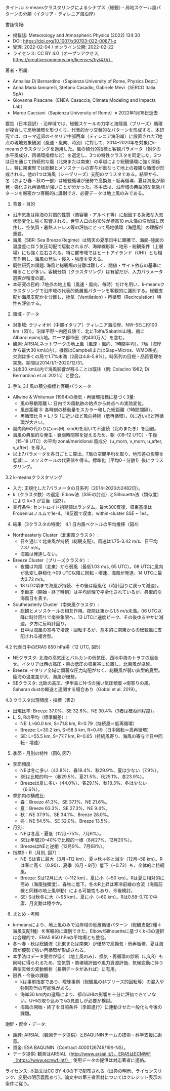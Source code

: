 タイトル: k-meansクラスタリングによるシナプス（総観）・局地スケール風パターンの分類（イタリア・ティレニア海沿岸）

書誌情報:
- 掲載誌: Meteorology and Atmospheric Physics (2022) 134:30
- DOI: https://doi.org/10.1007/s00703-022-00871-z
- 受理: 2022-02-04 / オンライン公開: 2022-02-22
- ライセンス: CC BY 4.0（オープンアクセス, https://creativecommons.org/licenses/by/4.0/）

著者・所属:
- Annalisa Di Bernardino（Sapienza University of Rome, Physics Dept.）
- Anna Maria Iannarelli, Stefano Casadio, Gabriele Mevi（SERCO Italia SpA）
- Giovanna Pisacane（ENEA-Casaccia, Climate Modeling and Impacts Lab）
- Marco Cacciani（Sapienza University of Rome）※ 2022年1月18日逝去

要旨（日本語訳）:
沿岸域では、総観スケールの力学と海陸風（ブリーズ）循環が複合して局地循環を形づくり、代表的かつ交替的なパターンを形成する。本研究では、ローマ近郊のイタリア中部西岸（ティレニア海沿岸）に設置された7地点の現地気象観測（風速・風向、時別）に対して、2014–2020年を対象にk-meansクラスタリングを適用した。風の積分的指標と客観パラメータ（朝夕の水平風成分、再循環指標など）を選定し、3つの特性クラスタを同定した。2つは日を通じて持続的な風（北東または南東）の卓越により総観循環に強く関係し、特に南東型では総観とメソスケールの寄与が重なって地上の複雑な循環が形成される。他の1つは海風（シーブリーズ）支配のクラスタである。結果から、冬（および春・秋の一部）は総観循環が優勢で高換気・低再循環、夏は海風が頻発・強化され再循環が強いことが分かった。本手法は、沿岸域の典型的な気象パターンを厳密かつ客観的に識別でき、必要データは地上風のみである。

1. 背景・目的
- 沿岸気象は陸海の対照的性質（熱容量・アルベド等）に起因する急激な大気状態変化に強く影響される。世界人口の約10%が標高10 m未満の沿岸域に居住し、空気質・暑熱ストレス等の評価にとって局地循環（海陸風）の理解が重要。
- 海風（SBR: Sea Breeze Regime）は晴天の夏季日中に顕著で、海面–陸面の温度差に伴う気圧勾配で駆動されるが、海岸線形状・地形・総観条件（上層場）にも強く左右される。特に都市域ではヒートアイランド（UHI）とも相互作用し、海風の発生・侵入・強度を変える。
- 既往研究の課題: 海風と総観場の分離は難しく、閾値・サイト依存の基準に頼ることが多い。客観分類（クラスタリング）は有望だが、入力パラメータ選択が精度の鍵。
- 本研究の目的: 7地点の地上風（風速・風向、毎時）だけを用い、k-meansクラスタリングで沿岸域の代表的低層風パターンを客観的に識別する。総観支配か海風支配かを分離し、換気（Ventilation）・再循環（Recirculation）特性も評価する。

2. 領域・データ
- 対象域: ラツィオ州（中部イタリア）ティレニア海沿岸、NW–SEに約100 km（図1）。沿岸平野〜内陸丘陵で、北にTolfa/Sabatini山塊、南にAlban/Lepini山地。ローマ都市圏（約430万人）を含む。
- 観測: ARSIALネットワークの地上風（風速・風向、1時間平均）。7局（海岸から最大30 km以内）。機器はCampbellまたはSiap+Micros、WMO準拠。欠測は多くの局で1.7%未満（2局は4.8–5.9%）。時系列の目視・品質管理を実施。期間は2014/1/1–2020/12/31。
- 沿岸30 km以内で海風影響が残ることは既往（例: Colacino 1982; Di Bernardino et al. 2021c）と整合。

3. 手法
3.1 風の積分指標と客観パラメータ
- Allwine & Whiteman (1994)の換気・再循環指標に基づく3量:
  - 風の移動距離 L: 日内での風軌跡の始点から終点への実効変位。
  - 風走距離 S: 各時刻の移動量をスカラー和した総距離（1時間間隔）。
  - 再循環比 R = L / S: 1に近いほど風向持続（低再循環）、0に近いほど再循環が大きい。
- 風向角θの代わりにcos(θ), sin(θ)を用いて不連続（北のまたぎ）を回避。
- 海風の典型的な発生・衰弱時間帯を捉えるため、朝（08–12 UTC）・午後（15–18 UTC）の平均 zonal/meridional 風成分（u_morn, v_morn, u_after, v_after）を導入。
- 以上7パラメータを各日ごとに算出。7局の空間平均を取り、地形差の影響を低減し、メソスケールの代表値を得る。標準化（平均0・分散1）後にクラスタリング。

3.2 k-meansクラスタリング
- 入力: 正規化した7パラメータの日系列（2014–2020の2482日）。
- k（クラスタ数）の選定: Elbow法（SSEの肘点）とSilhouette法（類似度）により k=3 が妥当（図3）。
- 実行条件: セントロイド初期値はランダム、最大300反復、収束基準はFrobeniusノルムで1e-4。18反復で収束、within-cluster SSE ~ 1e4。

4. 結果（3クラスタの特徴）
4.1 日内風ベクトルの平均推移（図4）
- Northeasterly Cluster（北東風クラスタ）:
  - 日を通じて北東風が持続（総観支配）。風速は1.75–3.42 m/s、日平均2.37 m/s。
  - 海風は発達しない。
- Breeze Cluster（ブリーズクラスタ）:
  - 夜間は内陸（北東）から弱風（最低1.03 m/s, 05 UTC）。08 UTCに風向が急変し静穏化→09 UTC以降に回転・増速、海風が発達。14 UTCに最大3.72 m/s。
  - 18 UTC頃まで海風が持続、その後は陸風化（時計回りに戻って減速）。
  - 季節差（開始・終了時刻）は平均処理で平滑化されているが、典型的な海風日を表す。
- Southeasterly Cluster（南東風クラスタ）:
  - 総観とメソスケールの相互作用。夜間は東から1.5 m/s未満。06 UTC以降に時計回りで南東象限へ、13 UTCに速度ピーク、その後ゆるやかに減速。夕方に反時計回り。
  - 日中は海風の寄与で増速・回転するが、基本的に南東からの総観風に支配される複合型。

4.2 代表日中のERA5 850 hPa場（12 UTC, 図5）
- NEクラスタ: 北海の高気圧とバルカンの低気圧、西地中海のトラフの組合せ。イタリアは西の高圧・東の低圧の収束帯に位置し、北東風が卓越。
- Breeze: イタリア全域に顕著な圧力勾配がなく、総観風が弱い典型的夏型。陸海の温度差が大、海風が優勢。
- SEクラスタ: 北欧の高圧、伊半島にN–Sの強い気圧傾度→南寄りの風。Saharan dustの輸送と連関する場合あり（Gobbi et al. 2019）。

4.3 クラスタ出現頻度・指標（表2）
- 出現比率: Breeze 37.0%、SE 32.6%、NE 30.4%（3者は概ね同程度）。
- L, S, Rの平均（標準偏差）:
  - NE: L=60.0 km, S=71.8 km, R=0.79（持続風＝低再循環）
  - Breeze: L=30.2 km, S=58.5 km, R=0.49（日中回転＝高再循環）
  - SE: L=55.5 km, S=77.7 km, R=0.65（持続風寄り、海風の寄与で日中回転・増速）

5. 季節・月別の特性（図6, 図7）
- 季節頻度:
  - NEは冬に多い（43.8%）、春18.4%、秋29.9%、夏は少ない（7.9%）。
  - SEは比較的均一（春29.5%、夏21.5%、秋25.1%、冬23.9%）。
  - Breezeは夏に多い（44.0%）、春29.1%、秋18.3%、冬は少ない（6.6%）。
- 季節内の構成比:
  - 春：Breeze 41.3%、SE 37.1%、NE 21.6%。
  - 夏：Breeze 63.3%、SE 27.3%、NE 9.4%。
  - 秋：NE 37.9%、SE 34.1%、Breeze 28.0%。
  - 冬：NE 54.5%、SE 32.0%、Breeze 13.5%。
- 月別：
  - NEは冬高・夏低（12月~75%、7月6%）。
  - SEは年間20–40%で比較的一様（8月27%、12月20%）。
  - BreezeはNEと逆相（12月9%、7月68%）。
- 指標S・R（月別, 図7）：
  - NE: Sは春に最大（3月~112 km）、夏→秋→冬と減少（12月~58 km）。Rは春に高く（0.90）、夏季（6月・9月）低下（~0.72）も、全体的に持続風。
  - Breeze: Sは12月に大（~112 km）、夏に小（~50 km）。Rは夏に相対的に高め（海風強頻度）、春秋に低下。冬のR上昇は寒冷前線の合流（海風前線と同様の地上風挙動）による可能性もあり、今後検討。
  - SE: Sは秋冬に大（~95 km）、夏に小（~60 km）。Rは0.58–0.70で中庸、月変動は穏やか。

6. まとめ・考察
- k-meansにより、地上風のみで沿岸域の低層循環パターン（総観支配2種＋海風支配1種）を客観的に識別できた。Elbow/Silhouetteに基づくk=3の選択は合理的で、ERA5 850 hPaの平均場とも整合。
- 冬〜春・秋は総観流（北東または南東）が優勢で高換気・低再循環、夏は海風が優勢で強い再循環が形成される。
- 本手法はデータ要件が低く（地上風のみ）、換気・再循環の診断（L,S,R）も同時に得られるため、空気質・熱環境評価や風力資源評価、気候変動に伴う典型天候の変動解析（長期データがあれば）に有用。
- 限界・今後の課題:
  - kは事前指定であり、曖昧事例（総観風の非ブリーズ的回転等）の混入や強制割当の可能性がある。
  - 海岸30 km内の選局により、都市UHIの影響を十分に評価できていない。UHIの取り込みでkの見直しが必要か検討。
  - 海風の開始・終了を日照条件（季節進行）に連動させた一般化も今後の課題。

謝辞・資金・データ:
- 謝辞: ARSIAL（観測データ提供）とBAQUNINチームの技術・科学支援に謝意。
- 資金: ESA BAQUNIN（Contract 4000126749/19/I-NS）。
- データ提供: 観測はARSIAL（http://www.arsial.it/）、ERA5はECMWF（https://www.ecmwf.int/）; 使用データの提供は対応著者に連絡。

ライセンス:
本論文はCC BY 4.0の下で配布される（出典の明示、ライセンスリンク、変更の明示義務あり）。論文中の第三者素材についてはクレジット表示の条件に従う。
